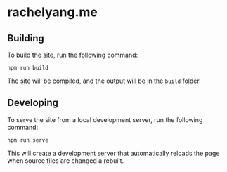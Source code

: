 # rachelyang.me


## Building

To build the site, run the following command:

    npm run build

The site will be compiled, and the output will be in the `build` folder.


## Developing

To serve the site from a local development server, run the following command:

    npm run serve

This will create a development server that automatically reloads the page when
source files are changed a rebuilt.
